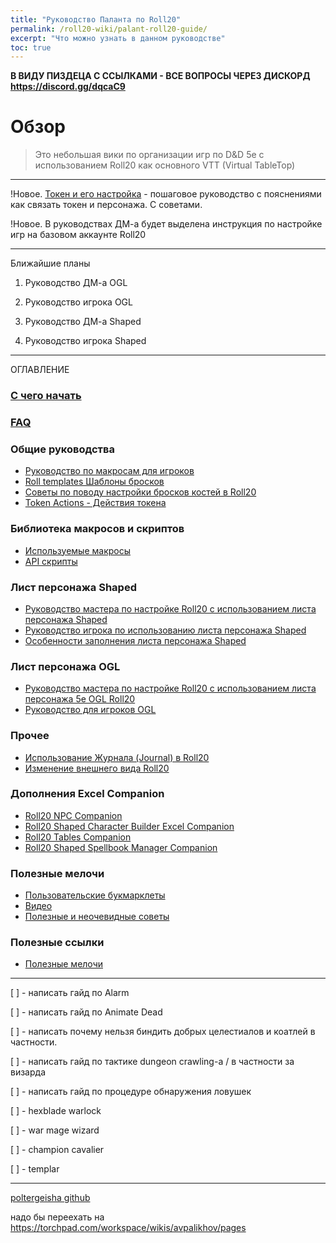 ```yaml
---
title: "Руководство Паланта по Roll20"
permalink: /roll20-wiki/palant-roll20-guide/
excerpt: "Что можно узнать в данном руководстве"
toc: true
---
```


**В ВИДУ ПИЗДЕЦА С ССЫЛКАМИ - ВСЕ ВОПРОСЫ ЧЕРЕЗ ДИСКОРД https://discord.gg/dqcaC9**



# Обзор 

>Это небольшая вики по организации игр по D&D 5e с использованием Roll20 как основного VTT (Virtual TableTop)

***

!Новое. [Токен и его настройка](https://github.com/palikhov/palant_roll20_setup/wiki/Токен-и-его-настройка) - пошаговое руководство с пояснениями как связать токен и персонажа. С советами.

!Новое. В руководствах ДМ-а будет выделена инструкция по настройке игр на базовом аккаунте Roll20

***
Ближайшие планы

1. Руководство ДМ-а OGL

2. Руководство игрока OGL

3. Руководство ДМ-а Shaped

4. Руководство игрока Shaped

***
ОГЛАВЛЕНИЕ

### [С чего начать](https://github.com/palikhov/palant_roll20_setup/wiki/Краткий-путеводитель)

### [FAQ](https://github.com/palikhov/palant_roll20_setup/wiki/FAQ)

### Общие руководства

* [Руководство по макросам для игроков](https://github.com/palikho/palant_roll20_setup/wiki/Руководство-по-макросам-для-игроков)
* [Roll templates Шаблоны бросков](https://github.com/palikhov/palant_roll20_setup/wiki/Шаблоны-бросков---Roll-templates)
* [Советы по поводу настройки бросков костей в Roll20](https://github.com/palikhov/palant_roll20_setup/wiki/Советы-по-поводу-настройки-бросков-костей-в-Roll20)
* [Token Actions - Действия токена](https://github.com/palikhov/palant_roll20_setup/wiki/Token-Actions---Действия-токена)

### Библиотека макросов и скриптов

* [Используемые макросы](https://github.com/palikhov/palant_roll20_setup/wiki/01.--Макросы)
* [API скрипты](https://github.com/palikhov/palant_roll20_setup/wiki/02.-API-Scripts)

### Лист персонажа Shaped 

* [Руководство мастера по настройке Roll20 с использованием листа персонажа Shaped](https://github.com/palikhov/palant_roll20_setup/wiki/03.-Пошаговое-руководство-для-ДМ-а-по-настройке-ROLL20-(Shaped))
* [Руководство игрока по использованию листа персонажа Shaped](https://github.com/palikhov/palant_roll20_setup/wiki/04.-Пошаговое-руководство-для-игроков-(Shaped))
* [Особенности заполнения листа персонажа Shaped](https://github.com/palikhov/palant_roll20_setup/wiki/05.-Особенности-заполнения-листа-персонажа-5eShaped)

### Лист персонажа OGL
* [Руководство мастера по настройке Roll20 с использованием листа персонажа 5e OGL Roll20](https://github.com/palikhov/palant_roll20_setup/wiki/Руководство-ДМ-а-по-настройке-и-использованию-Roll20-Shaped)
* [Руководство для игроков OGL](https://github.com/palikhov/palant_roll20_setup/wiki/Руководство-для-игроков-Shaped)

### Прочее
* [Использование Журнала (Journal) в Roll20](https://github.com/palikhov/palant_roll20_setup/wiki/Использование-Журнала-(Journal)-в-Roll20)
* [Изменение внешнего вида Roll20](https://github.com/palikhov/palant_roll20_setup/wiki/09.-Изменение-внешнего-вида-Roll20-с-использованием-Stylish-или-Freestyler)

### Дополнения Excel Companion

* [Roll20 NPC Companion](https://github.com/palikhov/palant_roll20_setup/wiki/Roll20-NPC-Directory-Excel-Companion)
* [Roll20 Shaped Character Builder Excel Companion](https://github.com/palikhov/palant_roll20_setup/wiki/Roll20-Shaped-Character-Builder-Companion)
* [Roll20 Tables Companion](https://github.com/palikhov/palant_roll20_setup/wiki/Roll20-Rollable-Tables-Import-Excel-Companion)
* [Roll20 Shaped Spellbook Manager Companion](https://github.com/palikhov/palant_roll20_setup/wiki/Shaped-Spellbook-Manager-Excel-Companion)

### Полезные мелочи

* [Пользовательские букмарклеты]()
* [Видео]()
* [Полезные и неочевидные советы]()

### Полезные ссылки

* [Полезные мелочи](https://github.com/palikhov/palant_roll20_setup/wiki/Полезные-мелочи-в-Roll20)

***

[ ] - написать гайд по Alarm

[ ] - написать гайд по Animate Dead

[ ] - написать почему нельзя биндить добрых целестиалов и коатлей в частности.

[ ] - написать гайд по тактике dungeon crawling-а / в частности за визарда

[ ] - написать гайд по процедуре обнаружения ловушек

[ ] - hexblade warlock

[ ] - war mage wizard

[ ] - champion cavalier

[ ] - templar

***

[poltergeisha github](https://github.com/poltergeisha)


надо бы переехать на https://torchpad.com/workspace/wikis/avpalikhov/pages
